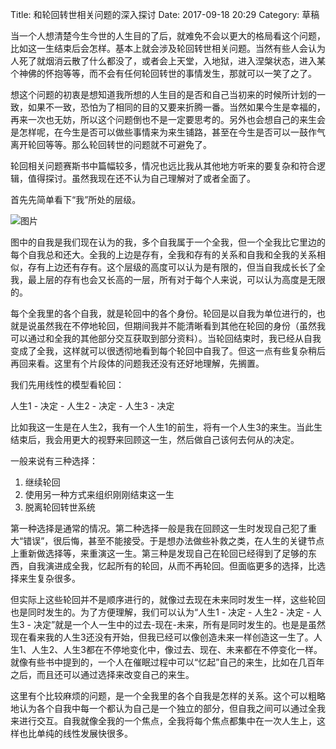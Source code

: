 Title: 和轮回转世相关问题的深入探讨
Date: 2017-09-18 20:29
Category: 草稿

当一个人想清楚今生今世的人生目的了后，就难免不会以更大的格局看这个问题，比如这一生结束后会怎样。基本上就会涉及轮回转世相关问题。当然有些人会认为人死了就烟消云散了什么都没了，或者会上天堂，入地狱，进入涅槃状态，进入某个神佛的怀抱等等，而不会有任何轮回转世的事情发生，那就可以一笑了之了。

想这个问题的初衷是想知道我所想的人生目的是否和自己当初来的时候所计划的一致，如果不一致，恐怕为了相同的目的又要来折腾一番。当然如果今生是幸福的，再来一次也无妨，所以这个问题倒也不是一定要思考的。另外也会想自己的来生会是怎样呢，在今生是否可以做些事情来为来生铺路，甚至在今生是否可以一鼓作气离开轮回等等。那么轮回转世的问题就不可避免了。

轮回相关问题赛斯书中篇幅较多，情况也远比我从其他地方听来的要复杂和符合逻辑，值得探讨。虽然我现在还不认为自己理解对了或者全面了。

首先先简单看下“我”所处的层级。

![图片]({filename}/images/001.png)

图中的自我是我们现在认为的我，多个自我属于一个全我，但一个全我比它里边的每个自我总和还大。全我的上边是存有，全我和存有的关系和自我和全我的关系相似，存有上边还有存有。这个层级的高度可以认为是有限的，但当自我成长长了全我，最上层的存有也会又长高的一层，所有对于每个人来说，可以认为高度是无限的。

每个全我里的各个自我，就是轮回中的各个身份。轮回是以自我为单位进行的，也就是说虽然我在不停地轮回，但期间我并不能清晰看到其他在轮回的身份（虽然我可以通过和全我的其他部分交互获取到部分资料）。当轮回结束时，我已经从自我变成了全我，这样就可以很透彻地看到每个轮回中自我了。但这一点有些复杂稍后再回来看。这里有个片段体的问题我还没有还好地理解，先搁置。

我们先用线性的模型看轮回：

人生1 - 决定 - 人生2 - 决定 - 人生3 - 决定

比如我这一生是在人生2，我有一个人生1的前生，将有一个人生3的来生。当此生结束后，我会用更大的视野来回顾这一生，然后做自己该何去何从的决定。

一般来说有三种选择：
1. 继续轮回
2. 使用另一种方式来组织刚刚结束这一生
3. 脱离轮回转世系统

第一种选择是通常的情况。第二种选择一般是我在回顾这一生时发现自己犯了重大“错误”，很后悔，甚至不能接受。于是想办法做些补救之类，在人生的关键节点上重新做选择等，来重演这一生。第三种是发现自己在轮回已经得到了足够的东西，自我演进成全我，忆起所有的轮回，从而不再轮回。但面临更多的选择，比选择来生复杂很多。

但实际上这些轮回并不是顺序进行的，就像过去现在未来同时发生一样，这些轮回也是同时发生的。为了方便理解，我们可以认为“人生1 - 决定 - 人生2 - 决定 - 人生3 - 决定”就是一个人一生中的过去-现在-未来，所有是同时发生的。也是是虽然现在看来我的人生3还没有开始，但我已经可以像创造未来一样创造这一生了。人生1、人生2、人生3都在不停地变化中，像过去、现在、未来都在不停变化一样。就像有些书中提到的，一个人在催眠过程中可以“忆起”自己的来生，比如在几百年之后，而且还可以通过选择来改变自己的来生。

这里有个比较麻烦的问题，是一个全我里的各个自我是怎样的关系。这个可以粗略地认为各个自我中每一个都认为自己是一个独立的部分，但自我之间可以通过全我来进行交互。自我就像全我的一个焦点，全我将每个焦点都集中在一次人生上，这样也比单纯的线性发展快很多。






